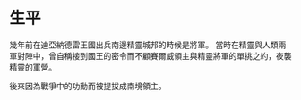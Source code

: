 <!-- TITLE: 卡羅迪森 -->
<!-- SUBTITLE: 『』 -->

# 生平
幾年前在迪亞納德雷王國出兵南邊精靈城邦的時候是將軍。
當時在精靈與人類兩軍對陣中，曾自稱接到國王的密令而不顧賽爾威領主與精靈將軍的單挑之約，夜襲精靈的軍營。

後來因為戰爭中的功勳而被提拔成南境領主。